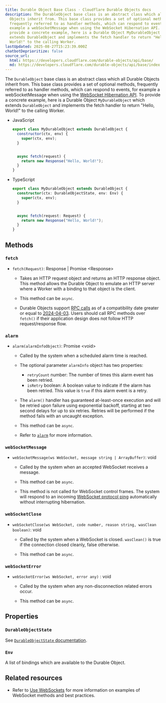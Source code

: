 ```yaml
---
title: Durable Object Base Class · Cloudflare Durable Objects docs
description: The DurableObject base class is an abstract class which all Durable
  Objects inherit from. This base class provides a set of optional methods,
  frequently referred to as handler methods, which can respond to events, for
  example a webSocketMessage when using the WebSocket Hibernation API. To
  provide a concrete example, here is a Durable Object MyDurableObject which
  extends DurableObject and implements the fetch handler to return "Hello,
  World!" to the calling Worker.
lastUpdated: 2025-08-27T15:23:39.000Z
chatbotDeprioritize: false
source_url:
  html: https://developers.cloudflare.com/durable-objects/api/base/
  md: https://developers.cloudflare.com/durable-objects/api/base/index.md
---
```


The `DurableObject` base class is an abstract class which all Durable Objects inherit from. This base class provides a set of optional methods, frequently referred to as handler methods, which can respond to events, for example a webSocketMessage when using the [WebSocket Hibernation API](https://developers.cloudflare.com/durable-objects/best-practices/websockets/#websocket-hibernation-api). To provide a concrete example, here is a Durable Object `MyDurableObject` which extends `DurableObject` and implements the fetch handler to return "Hello, World!" to the calling Worker.

* JavaScript

  ```js
  export class MyDurableObject extends DurableObject {
    constructor(ctx, env) {
      super(ctx, env);
    }


    async fetch(request) {
      return new Response("Hello, World!");
    }
  }
  ```

* TypeScript

  ```ts
  export class MyDurableObject extends DurableObject {
    constructor(ctx: DurableObjectState, env: Env) {
      super(ctx, env);
    }


    async fetch(request: Request) {
      return new Response("Hello, World!");
    }
  }
  ```

## Methods

### `fetch`

* `fetch(Request)`: Response | Promise \<Response>

  * Takes an HTTP request object and returns an HTTP response object. This method allows the Durable Object to emulate an HTTP server where a Worker with a binding to that object is the client.

  * This method can be `async`.

  * Durable Objects support [RPC calls](https://developers.cloudflare.com/durable-objects/best-practices/create-durable-object-stubs-and-send-requests/) as of a compatibility date greater or equal to [2024-04-03](https://developers.cloudflare.com/workers/configuration/compatibility-flags/#durable-object-stubs-and-service-bindings-support-rpc). Users should call RPC methods over `fetch()` if their application design does not follow HTTP request/response flow.

### `alarm`

* `alarm(alarmInfoObject)`: Promise \<void>

  * Called by the system when a scheduled alarm time is reached.

  * The optional parameter `alarmInfo` object has two properties:

    * `retryCount` number: The number of times this alarm event has been retried.
    * `isRetry` boolean: A boolean value to indicate if the alarm has been retried. This value is `true` if this alarm event is a retry.

  * The `alarm()` handler has guaranteed at-least-once execution and will be retried upon failure using exponential backoff, starting at two second delays for up to six retries. Retries will be performed if the method fails with an uncaught exception.

  * This method can be `async`.

  * Refer to [`alarm`](https://developers.cloudflare.com/durable-objects/api/alarms/#alarm) for more information.

### `webSocketMessage`

* `webSocketMessage(ws WebSocket, message string | ArrayBuffer)`: void

  * Called by the system when an accepted WebSocket receives a message.

  * This method can be `async`.

  * This method is not called for WebSocket control frames. The system will respond to an incoming [WebSocket protocol ping](https://www.rfc-editor.org/rfc/rfc6455#section-5.5.2) automatically without interrupting hibernation.

### `webSocketClose`

* `webSocketClose(ws WebSocket, code number, reason string, wasClean boolean)`: void

  * Called by the system when a WebSocket is closed. `wasClean()` is true if the connection closed cleanly, false otherwise.

  * This method can be `async`.

### `webSocketError`

* `webSocketError(ws WebSocket, error any)` : void

  * Called by the system when any non-disconnection related errors occur.

  * This method can be `async`.

## Properties

### `DurableObjectState`

See [`DurableObjectState` documentation](https://developers.cloudflare.com/durable-objects/api/state/).

### `Env`

A list of bindings which are available to the Durable Object.

## Related resources

* Refer to [Use WebSockets](https://developers.cloudflare.com/durable-objects/best-practices/websockets/) for more information on examples of WebSocket methods and best practices.
